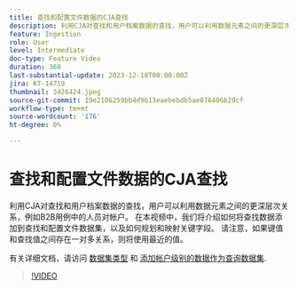 ```yaml
---
title: 查找和配置文件数据的CJA查找
description: 利用CJA对查找和用户档案数据的查找，用户可以利用数据元素之间的更深层次关系，例如B2B用例中的人员对帐户。  在本视频中，我们将介绍如何将查找数据添加到查找和配置文件数据集，以及如何规划和映射关键字段。  请注意，如果键值和查找值之间存在一对多关系，则将使用最近的值。
feature: Ingestion
role: User
level: Intermediate
doc-type: Feature Video
duration: 360
last-substantial-update: 2023-12-18T00:00:00Z
jira: KT-14719
thumbnail: 3426424.jpeg
source-git-commit: 19e2106259bb4d9b13eaebebdb5ae076406b29cf
workflow-type: tm+mt
source-wordcount: '176'
ht-degree: 0%

---
```



# 查找和配置文件数据的CJA查找

利用CJA对查找和用户档案数据的查找，用户可以利用数据元素之间的更深层次关系，例如B2B用例中的人员对帐户。  在本视频中，我们将介绍如何将查找数据添加到查找和配置文件数据集，以及如何规划和映射关键字段。  请注意，如果键值和查找值之间存在一对多关系，则将使用最近的值。

有关详细文档，请访问 [数据集类型](https://experienceleague.adobe.com/docs/analytics-platform/using/cja-connections/create-connection.html?lang=en#dataset-types) 和 [添加帐户级别的数据作为查询数据集](https://experienceleague.adobe.com/docs/analytics-platform/using/cja-usecases/b2b/b2b.html?lang=en).

>[!VIDEO](https://video.tv.adobe.com/v/3426424/?learn=on)
